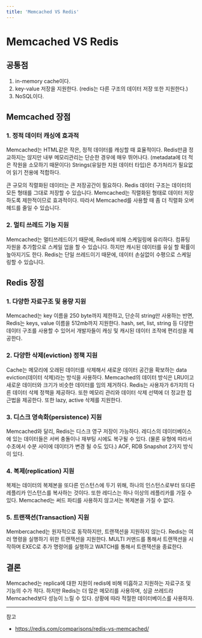 ```yaml
---
title: 'Memcached VS Redis'
---
```

# Memcached VS Redis

## 공통점
1. in-memory cache이다.
2. key-value 저장을 지원한다. (redis는 다른 구조의 데이터 저장 또한 지원한다.)
3. NoSQL이다.

## Memcached 장점

### 1. 정적 데이터 캐싱에 효과적 

Memcached는 HTML같은 작은, 정적 데이터를 캐싱할 때 효율적이다. Redis만큼 정교하지는 않지만 내부 메모리관리는 단순한 경우에 매우 뛰어나다. (metadata에 더 적은 작원을 소모하기 때문이다) Strings(유일한 지원 데이터 타입)은 추가처리가 필요없어 읽기 전용에 적합하다.

큰 규모의 직렬화된 데이터는 큰 저장공간이 필요하다. Redis 데이터 구조는 데이터의 모든 형태를 그대로 저장할 수 있습니다. Memcached는 직렬화된 형태로 데이터 저장하도록 제한적이므로 효과적이다. 따라서 Memcached를 사용할 때 좀 더 직렬화 오버헤드를 줄일 수 있습니다.

### 2. 멀티 쓰레드 기능 지원

Memcached는 멀티쓰레드이기 때문에, Redis에 비해 스케일링에 유리하다. 컴퓨팅 자원을 추가함으로 스케일 업을 할 수 있습니다. 하지만 캐시된 데이터를 유실 할 확률이 높아지기도 한다. Redis는 단일 쓰레드이기 때문에, 데이터 손실없이 수평으로 스케일링할 수 있습니다.

## Redis 장점

### 1. 다양한 자료구조 및 용량 지원

Memcached는 key 이름을 250 byte까지 제한하고, 단순히 string만 사용하는 반면, Redis는 keys, value 이름을 512mb까지 지원한다. hash, set, list, string 등 다양한 데이터 구조를 사용할 수 있어서 개발자들이 캐싱 및 캐시된 데이터 조작에 편리성을 제공한다.

### 2. 다양한 삭제(eviction) 정책 지원

Cache는 메모리에 오래된 데이터를 삭제해서 새로운 데이터 공간을 확보하는 data eviction(데이터 삭제)라는 방식을 사용하다. Memcached의 데이터 방식은 LRU이고 새로운 데이터와 크기가 비슷한 데이터를 임의 제거하다. Redis는 사용자가 6가지의 다른 데이터 삭제 정책을 제공하다. 또한 메모리 관리와 데이터 삭제 선택에 더 정교한 접근법을 제공한다.  또한 lazy, active 삭제를 지원한다.
 

### 3. 디스크 영속화(persistence) 지원

Memcached와 달리, Redis는 디스크 영구 저장이 가능하다. 레디스의 데이터베이스에 있는 데이터들은 서버 충돌이나 재부팅 시에도 복구될 수 있다. (물론 유형에 따라서 수초에서 수분 사이에 데이터가 변경 될 수도 있다.) AOF, RDB Snapshot 2가지 방식이 있다.
 

### 4. 복제(replication) 지원

복제는 데이터의 복제본을 또다른 인스턴스에 두기 위해, 하나의 인스턴스로부터 또다른 레플리카 인스턴스를 복사하는 것이다. 또한 레디스는 하나 이상의 레플리카를 가질 수 있다. Memcached는 써드 파티를 사용하지 않고서는 복제본을 가질 수 없다.

### 5. 트랜잭션(Transaction) 지원

Membercached는 원자적으로 동작하지만, 트랜잭션을 지원하지 않는다. Redis는 여러 명령을 실행하기 위한 트랜잭션을 지원한다. MULTI 커맨드를 통해서 트랜잭션을 시작하며 EXEC로 추가 명령어를 실행하고 WATCH를 통해서 트랜잭션을 종료한다.

## 결론

Memcached는 replica에 대한 지원이 redis에 비해 미흡하고 지원하는 자료구조 및 기능의 수가 적다. 하지만 Redis는 더 많은 메모리를 사용하며, 싱글 쓰레드라 Memcached보다 성능이 느릴 수 있다. 상황에 따라 적절한 데이터베이스를 사용하자.

---
참고
- https://redis.com/comparisons/redis-vs-memcached/